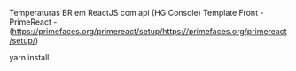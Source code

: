 Temperaturas BR em ReactJS com api (HG Console)
Template Front - PrimeReact - (https://primefaces.org/primereact/setup/https://primefaces.org/primereact/setup/)
<p>yarn install</p>
